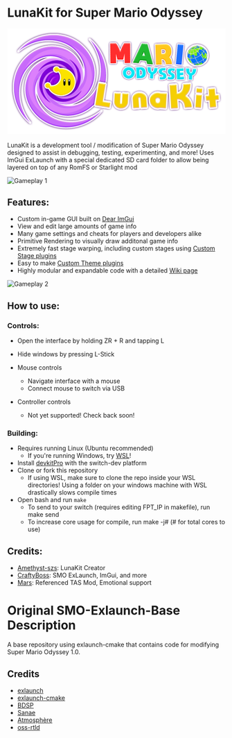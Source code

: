# LunaKit for Super Mario Odyssey
![Luna Kit Logo](assets/LunaKitText.png "Logo")

LunaKit is a development tool / modification of Super Mario Odyssey designed to assist in debugging, testing, experimenting, and more! Uses ImGui ExLaunch with a special dedicated SD card folder to allow being layered on top of any RomFS or Starlight mod

![Gameplay 1](https://user-images.githubusercontent.com/62185604/220535481-78afc5ef-29df-4412-ba21-cb98c6b06bae.jpg)

## Features:
- Custom in-game GUI built on [Dear ImGui](https://github.com/ocornut/imgui)
- View and edit large amounts of game info
- Many game settings and cheats for players and developers alike
- Primitive Rendering to visually draw additonal game info
- Extremely fast stage warping, including custom stages using [Custom Stage plugins](https://github.com/Amethyst-szs/smo-lunakit/wiki)
- Easy to make [Custom Theme plugins](https://github.com/Amethyst-szs/smo-lunakit/wiki)
- Highly modular and expandable code with a detailed [Wiki page](https://github.com/Amethyst-szs/smo-lunakit/wiki)

![Gameplay 2](https://user-images.githubusercontent.com/62185604/220535575-e94cbda0-a6bf-49fd-ac5f-8bfa92da732f.jpg)

## How to use:
### Controls:
- Open the interface by holding ZR + R and tapping L
- Hide windows by pressing L-Stick

- Mouse controls
  - Navigate interface with a mouse
  - Connect mouse to switch via USB
- Controller controls
  - Not yet supported! Check back soon!

### Building:
- Requires running Linux (Ubuntu recommended)
  - If you're running Windows, try [WSL](https://learn.microsoft.com/en-us/windows/wsl/install)!
- Install [devkitPro](https://devkitpro.org/wiki/Getting_Started) with the switch-dev platform
- Clone or fork this repository
  - If using WSL, make sure to clone the repo inside your WSL directories! Using a folder on your windows machine with WSL drastically slows compile times
- Open bash and run `make`
  - To send to your switch (requires editing FPT_IP in makefile), run make send
  - To increase core usage for compile, run make -j# (# for total cores to use)

## Credits:
- [Amethyst-szs](https://github.com/Amethyst-szs): LunaKit Creator
- [CraftyBoss](https://github.com/CraftyBoss): SMO ExLaunch, ImGui, and more
- [Mars](https://github.com/Mars2032): Referenced TAS Mod, Emotional support


# Original SMO-Exlaunch-Base Description

A base repository using exlaunch-cmake that contains code for modifying Super Mario Odyssey 1.0.

## Credits

- [exlaunch](https://github.com/shadowninja108/exlaunch/)
- [exlaunch-cmake](https://github.com/EngineLessCC/exlaunch-cmake/)
- [BDSP](https://github.com/Martmists-GH/BDSP)
- [Sanae](https://github.com/Sanae6)
- [Atmosphère](https://github.com/Atmosphere-NX/Atmosphere)
- [oss-rtld](https://github.com/Thog/oss-rtld)
